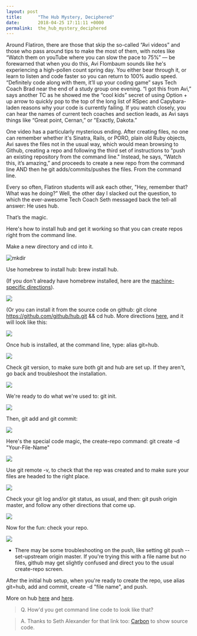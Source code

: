 ```yaml
---
layout: post
title:      "The Hub Mystery, Deciphered"
date:       2018-04-25 17:11:11 +0000
permalink:  the_hub_mystery_deciphered
---
```




Around Flatiron, there are those that skip the so-called “Avi videos” and those who pass around tips to make the most of them, with notes like “Watch them on youTube where you can slow the pace to 75%” — be forewarned that when you do this, Avi Flombaum sounds like he's experiencing a high-pollen count spring day. You either bear through it, or learn to listen and code faster so you can return to 100% audio speed.  “Definitely code along with them, it’ll up your coding game” says Tech Coach Brad near the end of a study group one evening. “I got this from Avi,” says another TC as he showed me the “cool kids” secret of using Option + up arrow to quickly pop to the top of the long list of RSpec and Capybara-laden reasons why your code is currently failing. If you watch closely, you can hear the names of current tech coaches and section leads, as Avi says things like “Great point, Cernan,” or "Exactly, Dakota.” 

One video has a particularly mysterious ending. After creating files, no one can remember whether it's  Sinatra, Rails, or PORO, plain old Ruby objects, Avi saves the files not in the usual way, which would mean browsing to Github, creating a repo and following the third set of instructions to  "push an existing repository from the command line." Instead, he says, “Watch this, it’s amazing,” and proceeds to create a new repo from the command line AND then he git adds/commits/pushes the files. From the command line. 

Every so often, Flatiron students will ask each other, "Hey, remember that? What was he doing?” Well, the other day I slacked out the question, to which the ever-awesome Tech Coach Seth messaged back the tell-all answer: He uses hub. 


That’s the magic. 



Here's how to install hub and get it working so that you can create repos right from the command line. 



Make a new directory and cd into it. 


![mkdir](http://res.cloudinary.com/tech-stories/image/upload/c_scale,w_372/v1524508503/carbon_uhgww3.png)


Use homebrew to install hub: brew install hub.


(If you don't already have homebrew installed, here are the [machine-specific directions](https://docs.brew.sh/Installation)).


![](http://res.cloudinary.com/tech-stories/image/upload/c_scale,w_391/v1524511265/carbon_3_bpep04.png)


(Or you can install it from the source code on github: git clone https://github.com/github/hub.git && cd hub. More directions [here](https://github.com/github/hub), and it will look like this: 



![](http://res.cloudinary.com/tech-stories/image/upload/c_scale,w_478/v1524513943/carbon_18_jfss9w.png)



Once hub is installed, at the command line, type: alias git=hub.


![](https://res.cloudinary.com/tech-stories/image/upload/c_scale,w_395/v1524511466/carbon_8_ktlldu.png)


Check git version, to make sure both git and hub are set up. If they aren't, go back and troubleshoot the installation.


![](http://res.cloudinary.com/tech-stories/image/upload/c_scale,w_386/v1524511407/carbon_6_l4hrrn.png)



We're ready to do what we're used to: git init.

![](http://res.cloudinary.com/tech-stories/image/upload/c_scale,w_214/v1524676191/carbon_31_btlbar.png)


Then, git add and git commit:


![](http://res.cloudinary.com/tech-stories/image/upload/c_scale,w_639/v1524513767/carbon_17_l8wgb3.png) 



Here's the special code magic, the create-repo command: git create -d "Your-File-Name"


![](http://res.cloudinary.com/tech-stories/image/upload/c_scale,w_519/v1524513863/carbon_16_vvnyoy.png)


Use git remote -v, to check that the rep was created and to make sure your files are headed to the right place.


![](http://res.cloudinary.com/tech-stories/image/upload/c_scale,w_716/v1524511573/carbon_12_czasns.png)


Check your git log and/or git status, as usual, and then:  git push origin master, and follow any other directions that come up. 


![](http://res.cloudinary.com/tech-stories/image/upload/c_scale,w_662/v1524511140/carbon_13_e5i9tn.png)


Now for the fun: check your repo. 


![](https://res.cloudinary.com/tech-stories/image/upload/v1524511762/Screen_Shot_2018-04-23_at_3.08.41_PM_l3atlq.png)


 * There may be some troubleshooting on the push, like setting git push --set-upstream origin master. If you're trying this with a file name but no files, github may get slightly confused and direct you to the usual create-repo screen. 


After the initial hub setup, when you're ready to create the repo, use alias git=hub, add and commit, create -d "file name", and push. 

More on hub [here](https://hub.github.com/) and [here](https://github.com/github/hub).

>Q. How'd you get command line code to look like that? 

>A. Thanks to Seth Alexander for that link too:  [Carbon](https://carbon.now.sh ) to show source code.


